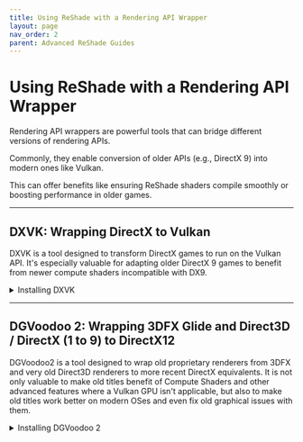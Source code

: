 ```yaml
---
title: Using ReShade with a Rendering API Wrapper
layout: page
nav_order: 2
parent: Advanced ReShade Guides
---
```


# Using ReShade with a Rendering API Wrapper

Rendering API wrappers are powerful tools that can bridge different versions of rendering APIs. 

Commonly, they enable conversion of older APIs (e.g., DirectX 9) into modern ones like Vulkan. 

This can offer benefits like ensuring ReShade shaders compile smoothly or boosting performance in older games.

---

## DXVK: Wrapping DirectX to Vulkan

DXVK is a tool designed to transform DirectX games to run on the Vulkan API. It's especially valuable for adapting older DirectX 9 games to benefit from newer compute shaders incompatible with DX9.

<details markdown="block" class="details-tree">
<summary>Installing DXVK</summary>

---

### 1. Download DXVK

Acquire the latest DXVK version from [their GitHub releases](https://github.com/doitsujin/dxvk/releases).

---

### 2. Locate Your Game Directory

For this guide, ULTRAKILL will serve as our example.

  * If you're unsure where your game directory is located, please see our guide on [how to locate your game's executable](https://guides.martysmods.com/docs/special-and-others/finding-your-game-executable-and-directory/) for assistance!

---

### 3. Determine Game's Rendering API & Architecture

Refer to [PCGamingWiki](https://pcgamingwiki.com/) to understand your game's rendering API and architecture.

  ![Game's API](../images/using-reshade-with-a-rendering-api-wrapper/pcgamingwiki_game_api.png)

  ![Game's Architecture](../images/using-reshade-with-a-rendering-api-wrapper/pcgamingwiki_game_api_bit_arch.png)

---

### 4. Extract DXVK Files

* Unzip the DXVK archive (e.g., `dxvk-2.2.tar.gz`) using a tool like [7zip](https://www.7-zip.org/).

* Within the archive, you'll spot two directories: `x64` and `x32`.

  ![DXVK Archive](../images/using-reshade-with-a-rendering-api-wrapper/dxvk_7zip_arch.png)

Ensure to choose the appropriate architecture based on the details from PCGamingWiki (Step 3).

---

### 5. Choose the Relevant DXVK DLL

Inside the chosen architecture directory, you'll find multiple files. These correspond to different rendering APIs:

 * dxgi.dll - DX11/DX12

 * d3d11.dll - DX11

 * d3d10core.dll - DX10

 * d3d9.dll - DX9

---

### 6. Transfer the DLL to Game Directory

Ensure the chosen DLL is in the same location as the game's executable.

![Transfer DLL](../images/using-reshade-with-a-rendering-api-wrapper/dxvk_install_drag.png)

---

### 7. Reinstall & Test ReShade

Install ReShade for your game using the Vulkan API and give it a test run. 

If ReShade doesn't display after Vulkan installation, you might have selected an incorrect application or used the wrong architecture/DLL.

</details>

---
## DGVoodoo 2: Wrapping 3DFX Glide and Direct3D / DirectX (1 to 9) to DirectX12
DGVoodoo2 is a tool designed to wrap old proprietary renderers from 3DFX and very old Direct3D renderers to more recent DirectX equivalents. It is not only valuable to make old titles benefit of Compute Shaders and other advanced features where a Vulkan GPU isn't applicable, but also to make old titles work better on modern OSes and even fix old graphical issues with them.


<details markdown="block" class="details-tree">
<summary>Installing DGVoodoo 2</summary>

---
### 1. Download DGVoodoo2

Acquire the latest version of dgVoodoo2 from [dege's website](http://dege.freeweb.hu/dgVoodoo2/dgVoodoo2/), as the time of writing this guide, the latest version is 2.83.1.

---
### 2. Extract the downloaded files
Extract the files somewhere you can find them later or when you need it again. Make sure you have permissions to write on this directory. I'd suggest extracting it to Documents or even the Desktop. As long as you have permissions on its directory, its better.

---
### 3 . Locate your game directory
For this example, i'll be using the old Ubisoft game, POD (Planet of Death), it uses the Glide renderer, the instructions are similar for DirectX, but might differ a bit, in the latter example, we'll use a DirectX game.

  * If you're unsure where your game directory is located, please see our guide on [how to locate your game's executable](https://guides.martysmods.com/docs/special-and-others/finding-your-game-executable-and-directory/) for assistance!

---
### 4. Locate the game directory within dgVoodoo2

Now that we got our directory and files extracted, its time to install it.
To prevent issues, we recommend you to run the tool as Administrator, since we're likely to try to write to folders which requires elevated permissions. After opening, you'll be greeted with its main window.

![Main Window, General tab](../images/using-reshade-with-a-rendering-api-wrapper/dgvoodoo2_main_window.png)
To start installing dgVoodoo2 to your desired game, click on the button named "Add", and then navigate to the game's directory as located before.

![Find Directory Dialogue](../images/using-reshade-with-a-rendering-api-wrapper/dgvoodoo2_directory_dialogue.png)
Now that its done, we can start configuring it. It is not quite installed yet, but we'll leave that for the end.

---
### 5. Configure the game
To configure dgVoodoo2 to the game, click on the tab that says "Glide". Most of the options are self-explainatory, but its worth going through some of them and explaining.

![All of the options and buttons on the tab](../images/using-reshade-with-a-rendering-api-wrapper/dgvoodoo2_glide_tab.png)

First one worth taking note is the 3Dfx card option. This will tell the game which "GPU" you have. As in, what GPU functions and specs dgVoodoo2 will simulate. Most games work on default settings, but some of them might require specific models.

Second one is the Onboard RAM, this will define how much RAM your "GPU" has, most games works on 8MB, but if you want to bump up the graphics on a few of them, they might require 16MB.

In texturing, most of them can be left as-is, but if you feel the need to change, go to the Memory Size and Texturing drop-down menus. Those are useful to define how much Memory Size each mapping unit has and how many of them. Only Voodoo3 and onward had variants with different TMUs, so if you plan on keeping using the Voodoo2, this isn't required. 

In Miscellaneous, you can disable the "3Dfx Watermark" checkbox to disable the watermark in the games, or leave it enabled. It is purely aesthetic.

After all that's done, all that remains is copying the DLL and running the game.

---
### 6. Finishing dgVoodoo2 installation
After all that, its time to get to work, open 2 Explorer windows, in one of them, go to the game directory, in another, go to the dgVoodoo2 directory. After going there, open the 3dfx folder, select x86, drag and drop the 3 DLL files to the game directory. Then run the game, and it should be installed.

That covers it for dgVoodoo2 glide installation.
![Final Stretch](../images/using-reshade-with-a-rendering-api-wrapper/dgvoodoo2_dlls.png)

---
</details>

